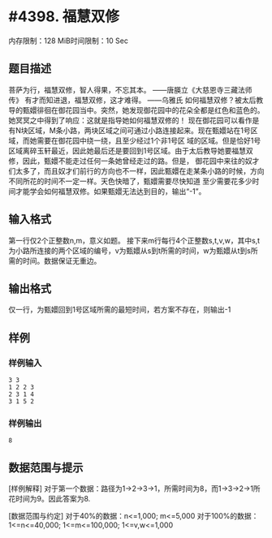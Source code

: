 # #4398. 福慧双修

内存限制：128 MiB时间限制：10 Sec

## 题目描述

菩萨为行，福慧双修，智人得果，不忘其本。
&mdash;&mdash;唐朠立《大慈恩寺三藏法师传》
有才而知进退，福慧双修，这才难得。
&mdash;&mdash;乌雅氏
如何福慧双修？被太后教导的甄嬛徘徊在御花园当中。突然，她发现御花园中的花朵全都是红色和蓝色的。她冥冥之中得到了响应：这就是指导她如何福慧双修的！ 现在御花园可以看作是有N块区域，M条小路，两块区域之间可通过小路连接起来。现在甄嬛站在1号区域，而她需要在御花园中绕一绕，且至少经过1个非1号区 域的区域。但是恰好1号区域离碎玉轩最近，因此她最后还是要回到1号区域。由于太后教导她要福慧双修，因此，甄嬛不能走过任何一条她曾经走过的路。但是， 御花园中来往的奴才们太多了，而且奴才们前行的方向也不一样，因此甄嬛在走某条小路的时候，方向不同所花的时间不一定一样。天色快暗了，甄嬛需要尽快知道 至少需要花多少时间才能学会如何福慧双修。如果甄嬛无法达到目的，输出&ldquo;-1&rdquo;。

## 输入格式

第一行仅2个正整数n,m，意义如题。
接下来m行每行4个正整数s,t,v,w，其中s,t为小路所连接的两个区域的编号，v为甄嬛从s到t所需的时间，w为甄嬛从t到s所需的时间。数据保证无重边。

## 输出格式

仅一行，为甄嬛回到1号区域所需的最短时间，若方案不存在，则输出-1

## 样例

### 样例输入

    
    3 3
    1 2 2 3
    2 3 1 4
    3 1 5 2
    

### 样例输出

    
    8
    

## 数据范围与提示

[样例解释]
对于第一个数据：路径为1->2->3->1，所需时间为8，而1->3->2->1所花时间为9。因此答案为8.

[数据范围与约定]
对于40%的数据：n<=1,000; m<=5,000
对于100%的数据：1<=n<=40,000; 1<=m<=100,000; 1<=v,w<=1,000
